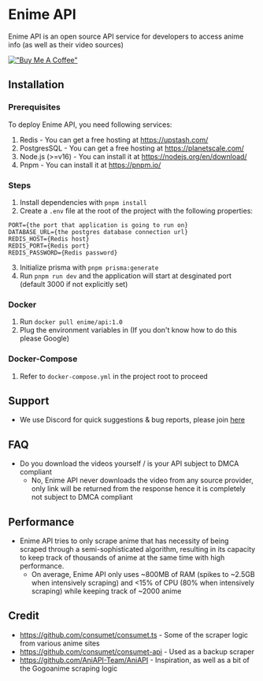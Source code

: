 # Enime API
Enime API is an open source API service for developers to access anime info (as well as their video sources)

[!["Buy Me A Coffee"](https://www.buymeacoffee.com/assets/img/custom_images/orange_img.png)](https://www.buymeacoffee.com/nadeshikon)

## Installation

### Prerequisites
To deploy Enime API, you need following services:
1. Redis - You can get a free hosting at https://upstash.com/
2. PostgresSQL - You can get a free hosting at https://planetscale.com/
3. Node.js (>=v16) - You can install it at https://nodejs.org/en/download/
4. Pnpm - You can install it at https://pnpm.io/

### Steps
1. Install dependencies with ``pnpm install``
2. Create a ``.env`` file at the root of the project with the following properties:
```
PORT={the port that application is going to run on}
DATABASE_URL={the postgres database connection url}
REDIS_HOST={Redis host}
REDIS_PORT={Redis port}
REDIS_PASSWORD={Redis password}
```
3. Initialize prisma with ``pnpm prisma:generate``
4. Run ``pnpm run dev`` and the application will start at desginated port (default 3000 if not explicitly set)

### Docker
1. Run ``docker pull enime/api:1.0``
2. Plug the environment variables in (If you don't know how to do this please Google)

### Docker-Compose
1. Refer to ``docker-compose.yml`` in the project root to proceed

## Support
- We use Discord for quick suggestions & bug reports, please join [here](https://discord.gg/nxr8be8WGa)

## FAQ
* Do you download the videos yourself / is your API subject to DMCA compliant
  * No, Enime API never downloads the video from any source provider, only link will be returned from the response hence it is completely not subject to DMCA compliant

## Performance
* Enime API tries to only scrape anime that has necessity of being scraped through a semi-sophisticated algorithm, resulting in its capacity to keep track of thousands of anime at the same time with high performance.
  * On average, Enime API only uses ~800MB of RAM (spikes to ~2.5GB when intensively scraping) and <15% of CPU (80% when intensively scraping) while keeping track of ~2000 anime

## Credit
- https://github.com/consumet/consumet.ts - Some of the scraper logic from various anime sites
- https://github.com/consumet/consumet-api - Used as a backup scraper
- https://github.com/AniAPI-Team/AniAPI - Inspiration, as well as a bit of the Gogoanime scraping logic
